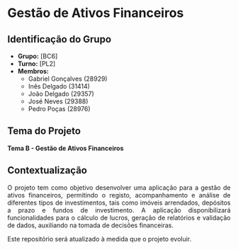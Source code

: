 # Gestão de Ativos Financeiros

## Identificação do Grupo
- **Grupo:** [BC6]
- **Turno:** [PL2]
- **Membros:**
  - Gabriel Gonçalves (28929)
  - Inês Delgado (31414)
  - João Delgado (29357)
  - José Neves (29388)
  - Pedro Poças (28976)

## Tema do Projeto
**Tema B - Gestão de Ativos Financeiros**

## Contextualização
<p align="justify">
O projeto tem como objetivo desenvolver uma aplicação para a gestão de ativos financeiros, permitindo o registo, acompanhamento e análise de diferentes tipos de investimentos, tais como imóveis arrendados, depósitos a prazo e fundos de investimento. A aplicação disponibilizará funcionalidades para o cálculo de lucros, geração de relatórios e validação de dados, auxiliando na tomada de decisões financeiras.
</p>

Este repositório será atualizado à medida que o projeto evoluir.

